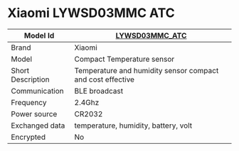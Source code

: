 # Xiaomi LYWSD03MMC ATC

|Model Id|[LYWSD03MMC_ATC](./../../src/devices/LYWSD03MMC_ATC_json.h)|
|-|-|
|Brand|Xiaomi|
|Model|Compact Temperature sensor|
|Short Description|Temperature and humidity sensor compact and cost effective|
|Communication|BLE broadcast|
|Frequency|2.4Ghz|
|Power source|CR2032|
|Exchanged data|temperature, humidity, battery, volt|
|Encrypted|No|
